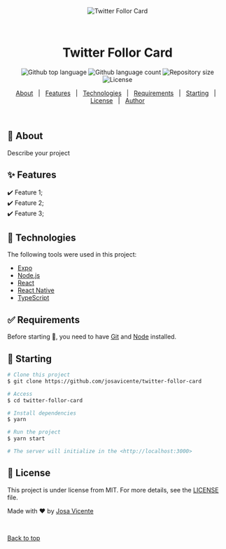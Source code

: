 <div align="center" id="top"> 
  <img src="./.github/app.gif" alt="Twitter Follor Card" />

  &#xa0;

  <!-- <a href="https://twitterfollorcard.netlify.app">Demo</a> -->
</div>

<h1 align="center">Twitter Follor Card</h1>

<p align="center">
  <img alt="Github top language" src="https://img.shields.io/github/languages/top/josavicente/twitter-follor-card?color=56BEB8">

  <img alt="Github language count" src="https://img.shields.io/github/languages/count/josavicente/twitter-follor-card?color=56BEB8">

  <img alt="Repository size" src="https://img.shields.io/github/repo-size/josavicente/twitter-follor-card?color=56BEB8">

  <img alt="License" src="https://img.shields.io/github/license/josavicente/twitter-follor-card?color=56BEB8">

  <!-- <img alt="Github issues" src="https://img.shields.io/github/issues/josavicente/twitter-follor-card?color=56BEB8" /> -->

  <!-- <img alt="Github forks" src="https://img.shields.io/github/forks/josavicente/twitter-follor-card?color=56BEB8" /> -->

  <!-- <img alt="Github stars" src="https://img.shields.io/github/stars/josavicente/twitter-follor-card?color=56BEB8" /> -->
</p>

<!-- Status -->

<!-- <h4 align="center"> 
	🚧  Twitter Follor Card 🚀 Under construction...  🚧
</h4> 

<hr> -->

<p align="center">
  <a href="#dart-about">About</a> &#xa0; | &#xa0; 
  <a href="#sparkles-features">Features</a> &#xa0; | &#xa0;
  <a href="#rocket-technologies">Technologies</a> &#xa0; | &#xa0;
  <a href="#white_check_mark-requirements">Requirements</a> &#xa0; | &#xa0;
  <a href="#checkered_flag-starting">Starting</a> &#xa0; | &#xa0;
  <a href="#memo-license">License</a> &#xa0; | &#xa0;
  <a href="https://github.com/josavicente" target="_blank">Author</a>
</p>

<br>

## :dart: About ##

Describe your project

## :sparkles: Features ##

:heavy_check_mark: Feature 1;\
:heavy_check_mark: Feature 2;\
:heavy_check_mark: Feature 3;

## :rocket: Technologies ##

The following tools were used in this project:

- [Expo](https://expo.io/)
- [Node.js](https://nodejs.org/en/)
- [React](https://pt-br.reactjs.org/)
- [React Native](https://reactnative.dev/)
- [TypeScript](https://www.typescriptlang.org/)

## :white_check_mark: Requirements ##

Before starting :checkered_flag:, you need to have [Git](https://git-scm.com) and [Node](https://nodejs.org/en/) installed.

## :checkered_flag: Starting ##

```bash
# Clone this project
$ git clone https://github.com/josavicente/twitter-follor-card

# Access
$ cd twitter-follor-card

# Install dependencies
$ yarn

# Run the project
$ yarn start

# The server will initialize in the <http://localhost:3000>
```

## :memo: License ##

This project is under license from MIT. For more details, see the [LICENSE](LICENSE.md) file.


Made with :heart: by <a href="https://github.com/josavicente" target="_blank">Josa Vicente</a>

&#xa0;

<a href="#top">Back to top</a>
